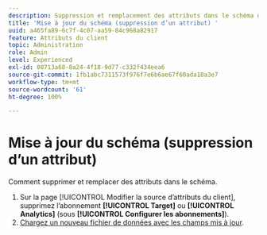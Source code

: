 ```yaml
---
description: Suppression et remplacement des attributs dans le schéma d’Adobe Experience Cloud.
title: 'Mise à jour du schéma (suppression d’un attribut) '
uuid: a465fa89-6c7f-4c07-aa59-84c968a82917
feature: Attributs du client
topic: Administration
role: Admin
level: Experienced
exl-id: 08713a68-8a24-4f18-9d77-c332f434eea6
source-git-commit: 1fb1abc7311573f976f7e6b6ae67f60ada10a3e7
workflow-type: tm+mt
source-wordcount: '61'
ht-degree: 100%

---
```


# Mise à jour du schéma (suppression d’un attribut)

Comment supprimer et remplacer des attributs dans le schéma.

1. Sur la page [!UICONTROL Modifier la source d’attributs du client], supprimez l’abonnement **[!UICONTROL Target]** ou **[!UICONTROL Analytics]** (sous **[!UICONTROL Configurer les abonnements]**).
1. [Chargez un nouveau fichier de données avec les champs mis à jour](t-crs-usecase.md#task_BCC327B2A0EF4A1BBB2934013AB92B78).
